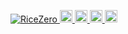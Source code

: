 <p align="left">
  <a href="https://github.com/sho11decade/sho11decade/">
    <img src="https://komarev.com/ghpvc/?username=sho11decade" alt="RiceZero" />
  </a>
  <a href="http://x.com/sho11decade">
    <img height="20" src="https://img.shields.io/twitter/follow/sho11decade?label=Twitter&logo=twitter&style=flat" />
  </a>
    <a href="https://github.com/sho11decade">
    <img height="20" src="https://img.shields.io/github/followers/sho11decade?label=follow&logo=github&style=flat" />
  </a>
  <a href="http://qiita.com/source21">
    <img height="20" src="https://qiita-badge.apiapi.app/s/source21/posts.svg" />
  </a>
  <//qiita.com/yutkat">
    <img height="20" src="https://qiita-badge.apiapi.app/s/source21/contributions.svg" />
  </a>
</p>
